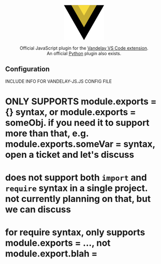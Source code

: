 <p align="center">
    <img src="https://raw.githubusercontent.com/ericbiewener/vscode-vandelay-js/master/artwork/logo.png" width="128" height="112" />
</p>

<p align="center">
  Official JavaScript plugin for the <a href="https://github.com/ericbiewener/vscode-vandelay">Vandelay VS Code extension</a>.
  <br />
  An official <a href="https://github.com/ericbiewener/vscode-vandelay-py">Python</a> plugin also exists.
</p>



## Configuration
INCLUDE INFO FOR VANDELAY-JS.JS CONFIG FILE

# ONLY SUPPORTS module.exports = {} syntax, or module.exports = someObj. if you need it to support more than that, e.g. module.exports.someVar = syntax, open a ticket and let's discuss

# does not support both `import` and `require` syntax in a single project. not currently planning on that, but we can discuss

# for require syntax, only supports module.exports = ..., not module.export.blah = 
